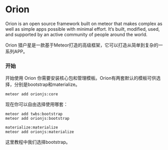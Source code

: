 # Orion

Orion is an open source framework built on meteor that makes complex as well as simple apps possible with minimal effort. It’s built, modified, used, and supported by an active community of people around the world.

Orion 猎户星是一款基于Meteor打造的高级框架，它可以打造从简单到复杂的一系列APP。

### 开始

开始使用 Orion 你需要安装核心包和管理模板。Orion有两套默认的模板可供选择，分别是bootstrap和materialize。

```
meteor add orionjs:core
```
现在你可以自由选择使用哪套：
```
meteor add twbs:bootstrap
meteor add orionjs:bootstrap
```
```
materialize:materialize
meteor add orionjs:materialize
```
这里教程中我们选择bootstrap。

